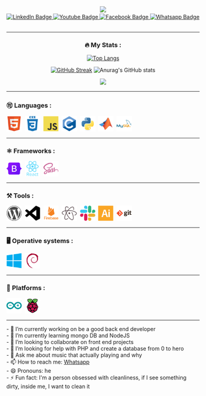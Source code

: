 <div class="body">
  
  <div class="header" align="center">
    <img src="https://media.giphy.com/media/X43G5mWHLs8Imkv9Aa/giphy.gif" width="30%"/>
  </div>
  <div class="badges" align="center">
    <a href="https://www.linkedin.com/in/rodrigo-flores-ea/" target="_blank">
      <img src="https://img.shields.io/badge/LinkedIn-blue?style=for-the-badge&logo=linkedin&logoColor=white" alt="LinkedIn Badge"/>
    </a>
    <a href="https://youtube.com/channel/UCcxm_sTpaIzdYY0D2Jfs4xA" target="_blank">
      <img src="https://img.shields.io/badge/YouTube-red?style=for-the-badge&logo=youtube&logoColor=white" alt="Youtube Badge"/>
    </a>
    <a href="https://www.facebook.com/roy.fa.712/" target="_blank">
      <img src="https://img.shields.io/badge/Facebook-blue?style=for-the-badge&logo=Facebook&logoColor=white" alt="Facebook Badge"/>
    </a>
    <a href="https://wa.me/5544722244" target="_blank">
      <img src="https://img.shields.io/badge/Whatsapp-green?style=for-the-badge&logo=Whatsapp&logoColor=white" alt="Whatsapp Badge"/>
    </a>
  </div>
  <div class="visitors" align="center">
    <img src="https://komarev.com/ghpvc/?username=RodrigoFA216&style=flat-square&color=blue" alt=""/>
  </div>
  <div class="top-stats" align="center">

---    
### :fire: My Stats :

    
[![Top Langs](https://github-readme-stats.vercel.app/api/top-langs/?username=RodrigoFA216&layout=compact&theme=vision-friendly-dark)](https://github.com/anuraghazra/github-readme-stats)
    
[![GitHub Streak](http://github-readme-streak-stats.herokuapp.com?user=RodrigoFA216&theme=dark&date_format=M%20j%5B%2C%20Y%5D)](https://git.io/streak-stats)
![Anurag's GitHub stats](https://github-readme-stats.vercel.app/api?username=RodrigoFA216&show_icons=true&theme=dark)

    
  </div>
  <div class="body">
    

  <div class="header" align="center">
    <img src="https://media.giphy.com/media/73ymNClJu3dyFugAl9/giphy.gif" width="30%"/>
  </div>
    
---
    
### 🉑 Languages :
<div>
<img src="https://github.com/devicons/devicon/blob/master/icons/html5/html5-original.svg" title="HTML5" alt="HTML" width="40" height="40"/>&nbsp;
<img src="https://github.com/devicons/devicon/blob/master/icons/css3/css3-plain-wordmark.svg"  title="CSS3" alt="CSS" width="40" height="40"/>&nbsp;
<img src="https://github.com/devicons/devicon/blob/master/icons/javascript/javascript-original.svg" title="JavaScript" alt="JavaScript" width="40" height="40"/>&nbsp;
<img src="https://github.com/devicons/devicon/blob/master/icons/c/c-original.svg" title="C" alt="C" width="40" height="40"/>&nbsp;
<img src="https://github.com/devicons/devicon/blob/master/icons/python/python-original.svg" title="Python" alt="Python" width="40" height="40"/>&nbsp;
<img src="https://github.com/devicons/devicon/blob/master/icons/matlab/matlab-original.svg" title="Matlab" alt="Matlab" width="40" height="40"/>&nbsp;
<img src="https://github.com/devicons/devicon/blob/master/icons/mysql/mysql-original-wordmark.svg" title="MySQL"  alt="MySQL" width="40" height="40"/>&nbsp;


  
---

### ⚛ Frameworks :
<img src="https://github.com/devicons/devicon/blob/master/icons/bootstrap/bootstrap-original.svg" title="Bootstrap" alt="Bootstrap" width="40" height="40"/>&nbsp;
<img src="https://github.com/devicons/devicon/blob/master/icons/react/react-original-wordmark.svg" title="React" alt="React" width="40" height="40"/>&nbsp;
<img src="https://github.com/devicons/devicon/blob/master/icons/sass/sass-original.svg" title="Sass" alt="Sass" width="40" height="40"/>&nbsp;

---

### ⚒ Tools :
<img src="https://github.com/devicons/devicon/blob/master/icons/wordpress/wordpress-plain.svg" title="Wordpress" alt="Wordpress" width="40" height="40"/>&nbsp;
<img src="https://github.com/devicons/devicon/blob/master/icons/vscode/vscode-plain.svg" title="VScode" alt="VScode" width="40" height="40"/>&nbsp;
<img src="https://github.com/devicons/devicon/blob/master/icons/firebase/firebase-plain-wordmark.svg" title="Firebase" alt="Firebase" width="40" height="40"/>&nbsp;
<img src="https://github.com/devicons/devicon/blob/master/icons/atom/atom-original.svg" title="Atom" alt="Atom" width="40" height="40"/>&nbsp;
<img src="https://github.com/devicons/devicon/blob/master/icons/slack/slack-original.svg" title="Slack" alt="Slack" width="40" height="40"/>&nbsp;
<img src="https://github.com/devicons/devicon/blob/master/icons/illustrator/illustrator-plain.svg" title="Ai" alt="Ai" width="40" height="40"/>&nbsp;
<img src="https://github.com/devicons/devicon/blob/master/icons/git/git-original-wordmark.svg" title="Git" alt="Git" width="40" height="40"/>&nbsp;
  
---

### 🖥 Operative systems :
<img src="https://github.com/devicons/devicon/blob/master/icons/windows8/windows8-original.svg" title="Windows" alt="Windows" width="40" height="40"/>&nbsp;
<img src="https://github.com/devicons/devicon/blob/master/icons/debian/debian-plain.svg" title="Debian" alt="Debian" width="40" height="40"/>&nbsp;
  
---

### 🧰 Platforms :
<img src="https://github.com/devicons/devicon/blob/master/icons/arduino/arduino-original.svg" title="Arduino" alt="Arduino" width="40" height="40"/>&nbsp;
<img src="https://github.com/devicons/devicon/blob/master/icons/raspberrypi/raspberrypi-original.svg" title="Raspberry" alt="Raspberry" width="40" height="40"/>

---
  
</div>
  </div>
  <div class="about">
    - 🔭 I’m currently working on be a good back end developer <br>
    - 🌱 I’m currently learning mongo DB and NodeJS <br>
    - 👯 I’m looking to collaborate on front end projects <br>
    - 🤔 I’m looking for help with PHP and create a database from 0 to hero <br>
    - 💬 Ask me about music that actually playing and why <br>
    - 📫 How to reach me: <a href="https://wa.me/5544722244" target="_blank">Whatsapp</a> <br>
    - 😄 Pronouns: he <br>
    - ⚡ Fun fact: I'm a person obsessed with cleanliness, if I see something dirty, inside me, I want to clean it  <br>
  </div>
  
</div>


